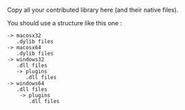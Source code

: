 Copy all your contributed library here (and their native files).

You should use a structure like this one :

```
-> macosx32
   .dylib files
-> macosx64
   .dylib files
-> windows32
   .dll files
   -> plugins
      .dll files
-> windows64
   .dll files
    -> plugins
       .dll files
```